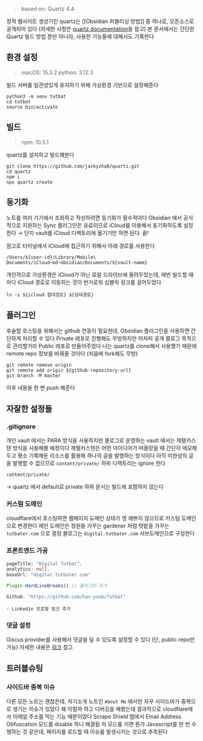 > based on: Quartz 4.4

정적 웹사이트 생성기인 quartz는 [[Obsidian 퍼블리싱 방법]] 중 하나로, 오픈소스로 공개되어 있다 (자세한 사항은 [quartz documentation](https://quartz.jzhao.xyz/)을 참고)
본 문서에서는 간단한 Quartz 빌드 방법 뿐만 아니라, 사용한 기능들에 대해서도 기록한다

## 환경 설정

> macOS: 15.3.2
> python: 3.12.3

빌드 서버를 일관성있게 유지하기 위해 가상환경 기반으로 설정해준다

```shell
python3 -m venv tutbat
cd tutbat
source bin/activate
```
## 빌드

> npm: 10.5.1

quartz를 설치하고 빌드해본다

```shell
git clone https://github.com/jackyzha0/quartz.git
cd quartz
npm i
npx quartz create
```

## 동기화

노트를 여러 기기에서 조회하고 작성하려면 동기화가 필수적이다
Obsidian 에서 공식적으로 지원하는 Sync 플러그인은 유료이므로 iCloud를 이용해서 동기화하도록 설정한다
→ 단지 vault를 iCloud 디렉토리에 옮기기만 하면 된다. 끝!

참고로 터미널에서 iCloud에 접근하기 위해서 아래 경로를 사용한다
```shell
/Users/${user-id}/Library/Mobile\ Documents/iCloud~md~obsidian/Documents/${vault-name}
```

개인적으로 가상환경은 iCloud가 아닌 로컬 드라이브에 올려두었는데, 매번 빌드할 때마다 iCloud 경로로 이동하는 것이 번거로워 심볼릭 링크를 걸어두었다

```shell title="~/work/quartz"
ln -s ${icloud 절대경로} ${상대경로}
```
## 플러그인

후술할 호스팅을 위해서는 github 연동이 필요한데, Obsidian 플러그인을 사용하면 간단하게 처리할 수 있다
Private 레포로 진행해도 무방하지만 어차피 공개 블로그 목적으로 관리할거라 Public 레포로 만들어주었다
나는 quartz를 clone해서 사용했기 때문에 remote repo 정보를 바꿔줄 것이다 (처음에 fork해도 무방)

```shell
git remote remove origin
git remote add origin ${github-repository-url}
git branch -M master
```

이후 내용을 한 번 push 해준다
## 자잘한 설정들
### .gitignore

개인 vault 에서는 PARA 방식을 사용하지만 블로그로 운영하는 vault 에서는 제텔카스텐 방식을 사용해볼 예정이다
제텔카스텐은 어떤 아이디어가 떠올랐을 때 간단히 메모해두고 평소 기록해둔 리소스를 활용해 하나의 글을 발행하는 방식이다
아직 미완성의 글을 발행할 수 없으므로 `content/private/` 하위 디렉토리는 ignore 한다

```shell title=".gitignore"
content/private/
```

→ quartz 에서 default로 private 하위 문서는 빌드에 포함하지 않는다

### 커스텀 도메인
cloudflare에서 호스팅하면 웹페이지 도메인 상태가 영 예쁘지 않으므로 커스텀 도메인으로 변경한다
메인 도메인은 정원을 가꾸는 gardener 처럼 텃밭을 가꾸는 `tutbater.com` 으로 결정
블로그는 `digital.tutbater.com` 서브도메인으로 구성한다

### 프론트엔드 가공
```typescript title="quartz.config.ts"
pageTitle: "Digital Tutbat",
analytics: null,
baseUrl: "digital.tutbater.com"

Plugin.HardLineBreaks() // 플러그인 추가
```

```typescript title="quartz.layout.ts
Github: "https://github.com/han-yunb/Tutbat"
```

```title="quartz/components/Footer.tsx"
- Linkedin 프로필 링크 추가
```

### 댓글 설정
Giscus provider를 사용해서 댓글을 달 수 있도록 설정할 수 있다 (단, public repo만 가능)
자세한 내용은 [링크](https://quartz.jzhao.xyz/features/comments) 참고

## 트러블슈팅

### 사이드바 중복 이슈
다른 모든 노트는 괜찮은데, 자기소개 노트인 `About Me` 에서만 자꾸 사이드바가 중복으로 생기는 이슈가 있었다
왜 이럴까 하고 디버깅을 해봤는데 결과적으로 cloudflare에서 이메일 주소를 막는 기능 때문이었다
Scrape Shield 탭에서 Email Address Obfuscation 모드를 disable 하니 해결됨
저 모드를 키면 뭔가 Javascript를 한 번 수행하는 것 같은데, 페이지를 로드할 때 이슈를 발생시키는 것으로 추측된다